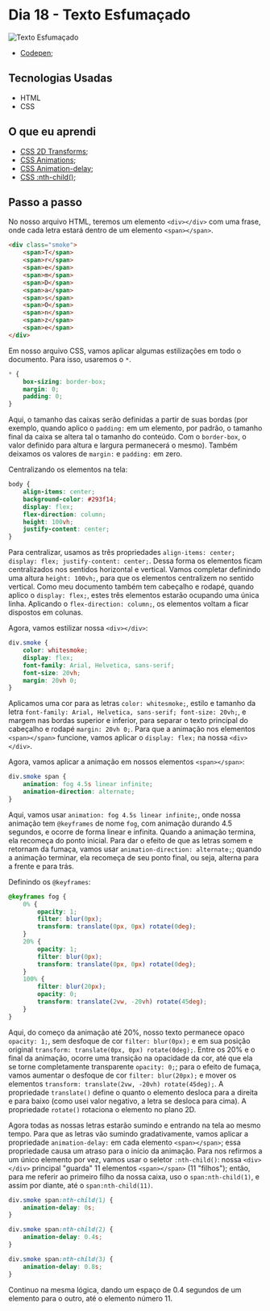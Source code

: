 # Dia 18 - Texto Esfumaçado

![Texto Esfumaçado](./captured.gif?raw=true "Texto Esfumaçado")

-   [Codepen](https://codepen.io/lizvidotti91/pen/zYqeRGW?editors=1100);

## Tecnologias Usadas

-   HTML
-   CSS

## O que eu aprendi

-   [CSS 2D Transforms](https://www.w3schools.com/css/css3_2dtransforms.asp);
-   [CSS Animations](https://www.w3schools.com/css/css3_animations.asp);
-   [CSS Animation-delay](https://www.w3schools.com/cssref/css3_pr_animation-delay.asp);
-   [CSS :nth-child()](https://www.w3schools.com/cssref/sel_nth-child.asp);

## Passo a passo

No nosso arquivo HTML, teremos um elemento `<div></div>` com uma frase, onde cada letra estará dentro de um elemento `<span></span>`.

```html
<div class="smoke">
    <span>T</span>
    <span>r</span>
    <span>e</span>
    <span>m</span>
    <span>D</span>
    <span>a</span>
    <span>s</span>
    <span>O</span>
    <span>n</span>
    <span>z</span>
    <span>e</span>
</div>
```

Em nosso arquivo CSS, vamos aplicar algumas estilizações em todo o documento. Para isso, usaremos o `*`.

```css
* {
    box-sizing: border-box;
    margin: 0;
    padding: 0;
}
```

Aqui, o tamanho das caixas serão definidas a partir de suas bordas (por exemplo, quando aplico o `padding:` em um elemento, por padrão, o tamanho final da caixa se altera tal o tamanho do conteúdo. Com o `border-box`, o valor definido para altura e largura permanecerá o mesmo). Também deixamos os valores de `margin:` e `padding:` em zero.

Centralizando os elementos na tela:

```css
body {
    align-items: center;
    background-color: #293f14;
    display: flex;
    flex-direction: column;
    height: 100vh;
    justify-content: center;
}
```

Para centralizar, usamos as três propriedades `align-items: center; display: flex; justify-content: center;`. Dessa forma os elementos ficam centralizados nos sentidos horizontal e vertical. Vamos completar definindo uma altura `height: 100vh;`, para que os elementos centralizem no sentido vertical. Como meu documento também tem cabeçalho e rodapé, quando aplico o `display: flex;`, estes três elementos estarão ocupando uma única linha. Aplicando o `flex-direction: column;`, os elementos voltam a ficar dispostos em colunas.

Agora, vamos estilizar nossa `<div></div>`:

```css
div.smoke {
    color: whitesmoke;
    display: flex;
    font-family: Arial, Helvetica, sans-serif;
    font-size: 20vh;
    margin: 20vh 0;
}
```

Aplicamos uma cor para as letras `color: whitesmoke;`, estilo e tamanho da letra `font-family: Arial, Helvetica, sans-serif; font-size: 20vh;`, e margem nas bordas superior e inferior, para separar o texto principal do cabeçalho e rodapé `margin: 20vh 0;`. Para que a animação nos elementos `<span></span>` funcione, vamos aplicar o `display: flex;` na nossa `<div></div>`.

Agora, vamos aplicar a animação em nossos elementos `<span></span>`:

```css
div.smoke span {
    animation: fog 4.5s linear infinite;
    animation-direction: alternate;
}
```

Aqui, vamos usar `animation: fog 4.5s linear infinite;`, onde nossa animação tem `@keyframes` de nome `fog`, com animação durando 4.5 segundos, e ocorre de forma linear e infinita. Quando a animação termina, ela recomeça do ponto inicial. Para dar o efeito de que as letras somem e retornam da fumaça, vamos usar `animation-direction: alternate;`; quando a animação terminar, ela recomeça de seu ponto final, ou seja, alterna para a frente e para trás.

Definindo os `@keyframes`:

```css
@keyframes fog {
    0% {
        opacity: 1;
        filter: blur(0px);
        transform: translate(0px, 0px) rotate(0deg);
    }
    20% {
        opacity: 1;
        filter: blur(0px);
        transform: translate(0px, 0px) rotate(0deg);
    }
    100% {
        filter: blur(20px);
        opacity: 0;
        transform: translate(2vw, -20vh) rotate(45deg);
    }
}
```

Aqui, do começo da animação até 20%, nosso texto permanece opaco `opacity: 1;`, sem desfoque de cor `filter: blur(0px);` e em sua posição original `transform: translate(0px, 0px) rotate(0deg);`. Entre os 20% e o final da animação, ocorre uma transição na opacidade da cor, até que ela se torne completamente transparente `opacity: 0;`; para o efeito de fumaça, vamos aumentar o desfoque de cor `filter: blur(20px);` e mover os elementos `transform: translate(2vw, -20vh) rotate(45deg);`. A propriedade `translate()` define o quanto o elemento desloca para a direita e para baixo (como usei valor negativo, a letra se desloca para cima). A propriedade `rotate()` rotaciona o elemento no plano 2D.

Agora todas as nossas letras estarão sumindo e entrando na tela ao mesmo tempo. Para que as letras vão sumindo gradativamente, vamos aplicar a propriedade `animation-delay:` em cada elemento `<span></span>`; essa propriedade causa um atraso para o início da animação. Para nos refirmos a um único elemento por vez, vamos usar o seletor `:nth-child()`: nossa `<div></div>` principal "guarda" 11 elementos `<span></span>` (11 "filhos"); então, para me referir ao primeiro filho da nossa caixa, uso o `span:nth-child(1)`, e assim por diante, até o `span:nth-child(11)`.

```css
div.smoke span:nth-child(1) {
    animation-delay: 0s;
}

div.smoke span:nth-child(2) {
    animation-delay: 0.4s;
}

div.smoke span:nth-child(3) {
    animation-delay: 0.8s;
}
```

Continuo na mesma lógica, dando um espaço de 0.4 segundos de um elemento para o outro, até o elemento número 11.
